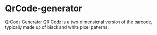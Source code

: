 # QrCode-generator
QrCode Generator
QR Code is a two-dimensional version of the barcode, typically made up of black and white pixel patterns.
